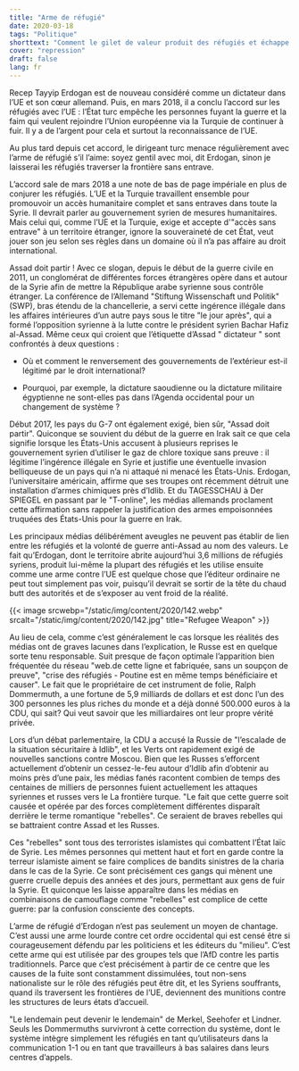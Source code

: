 ```yaml
---
title: "Arme de réfugié"
date: 2020-03-18
tags: "Politique"
shorttext: "Comment le gilet de valeur produit des réfugiés et échappe à sa responsabilité. C'est ce qu'on appelle être allemand!"
cover: "repression"
draft: false
lang: fr
---
```


Recep Tayyip Erdogan est de nouveau considéré comme un dictateur dans l’UE et son cœur allemand. Puis, en mars 2018, il a conclu l’accord sur les réfugiés avec l’UE : l’État turc empêche les personnes fuyant la guerre et la faim qui veulent rejoindre l’Union européenne via la Turquie de continuer à fuir. Il y a de l’argent pour cela et surtout la reconnaissance de l’UE.

Au plus tard depuis cet accord, le dirigeant turc menace régulièrement avec l’arme de réfugié s’il l’aime: soyez gentil avec moi, dit Erdogan, sinon je laisserai les réfugiés traverser la frontière sans entrave.

L’accord sale de mars 2018 a une note de bas de page impériale en plus de conjurer les réfugiés. L’UE et la Turquie travaillent ensemble pour promouvoir un accès humanitaire complet et sans entraves dans toute la Syrie. Il devrait parler au gouvernement syrien de mesures humanitaires. Mais celui qui, comme l’UE et la Turquie, exige et accepte d'"accès sans entrave" à un territoire étranger, ignore la souveraineté de cet État, veut jouer son jeu selon ses règles dans un domaine où il n’a pas affaire au droit international.

Assad doit partir ! Avec ce slogan, depuis le début de la guerre civile en 2011, un conglomérat de différentes forces étrangères opère dans et autour de la Syrie afin de mettre la République arabe syrienne sous contrôle étranger. La conférence de l’Allemand "Stiftung Wissenschaft und Politik" (SWP), bras étendu de la chancellerie, a servi cette ingérence illégale dans les affaires intérieures d’un autre pays sous le titre "le jour après", qui a formé l’opposition syrienne à la lutte contre le président syrien Bachar Hafiz al-Assad. Même ceux qui croient que l’étiquette d’Assad " dictateur " sont confrontés à deux questions :

  - Où et comment le renversement des gouvernements de l’extérieur est-il légitimé par le droit international?

  - Pourquoi, par exemple, la dictature saoudienne ou la dictature militaire égyptienne ne sont-elles pas dans l’Agenda occidental pour un changement de système ?

Début 2017, les pays du G-7 ont également exigé, bien sûr, "Assad doit partir". Quiconque se souvient du début de la guerre en Irak sait ce que cela signifie lorsque les États-Unis accusent à plusieurs reprises le gouvernement syrien d’utiliser le gaz de chlore toxique sans preuve : il légitime l’ingérence illégale en Syrie et justifie une éventuelle invasion belliqueuse de un pays qui n’a ni attaqué ni menacé les États-Unis. Erdogan, l’universitaire américain, affirme que ses troupes ont récemment détruit une installation d’armes chimiques près d’Idlib. Et du TAGESSCHAU à Der SPIEGEL en passant par le "T-online", les médias allemands proclament cette affirmation sans rappeler la justification des armes empoisonnées truquées des États-Unis pour la guerre en Irak.

Les principaux médias délibérément aveugles ne peuvent pas établir de lien entre les réfugiés et la volonté de guerre anti-Assad au nom des valeurs. Le fait qu’Erdogan, dont le territoire abrite aujourd’hui 3,6 millions de réfugiés syriens, produit lui-même la plupart des réfugiés et les utilise ensuite comme une arme contre l’UE est quelque chose que l’éditeur ordinaire ne peut tout simplement pas voir, puisqu’il devrait se sortir de la tête du chaud butt des autorités et de s’exposer au vent froid de la réalité.

{{< image srcwebp="/static/img/content/2020/142.webp" srcalt="/static/img/content/2020/142.jpg" title="Refugee Weapon" >}}

Au lieu de cela, comme c’est généralement le cas lorsque les réalités des médias ont de graves lacunes dans l’explication, le Russe est en quelque sorte tenu responsable. Suit presque de façon optimale l’apparition bien fréquentée du réseau "web.de cette ligne et fabriquée, sans un soupçon de preuve", "crise des réfugiés - Poutine est en même temps bénéficiaire et causer". Le fait que le propriétaire de cet instrument de folie, Ralph Dommermuth, a une fortune de 5,9 milliards de dollars et est donc l’un des 300 personnes les plus riches du monde et a déjà donné 500.000 euros à la CDU, qui sait? Qui veut savoir que les milliardaires ont leur propre vérité privée.

Lors d’un débat parlementaire, la CDU a accusé la Russie de "l’escalade de la situation sécuritaire à Idlib", et les Verts ont rapidement exigé de nouvelles sanctions contre Moscou. Bien que les Russes s’efforcent actuellement d’obtenir un cessez-le-feu autour d’Idlib afin d’obtenir au moins près d’une paix, les médias fanés racontent combien de temps des centaines de milliers de personnes fuient actuellement les attaques syriennes et russes vers le La frontière turque. "Le fait que cette guerre soit causée et opérée par des forces complètement différentes disparaît derrière le terme romantique "rebelles". Ce seraient de braves rebelles qui se battraient contre Assad et les Russes.

Ces "rebelles" sont tous des terroristes islamistes qui combattent l’État laïc de Syrie. Les mêmes personnes qui mettent haut et fort en garde contre la terreur islamiste aiment se faire complices de bandits sinistres de la charia dans le cas de la Syrie. Ce sont précisément ces gangs qui mènent une guerre cruelle depuis des années et des jours, permettant aux gens de fuir la Syrie. Et quiconque les laisse apparaître dans les médias en combinaisons de camouflage comme "rebelles" est complice de cette guerre: par la confusion consciente des concepts.

L’arme de réfugié d’Erdogan n’est pas seulement un moyen de chantage. C’est aussi une arme lourde contre cet ordre occidental qui est censé être si courageusement défendu par les politiciens et les éditeurs du "milieu". C’est cette arme qui est utilisée par des groupes tels que l’AfD contre les partis traditionnels. Parce que c’est précisément à partir de ce centre que les causes de la fuite sont constamment dissimulées, tout non-sens nationaliste sur le rôle des réfugiés peut être dit, et les Syriens souffrants, quand ils traversent les frontières de l’UE, deviennent des munitions contre les structures de leurs états d’accueil.

"Le lendemain peut devenir le lendemain" de Merkel, Seehofer et Lindner. Seuls les Dommermuths survivront à cette correction du système, dont le système intègre simplement les réfugiés en tant qu’utilisateurs dans la communication 1-1 ou en tant que travailleurs à bas salaires dans leurs centres d’appels.

